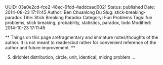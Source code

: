 UUID: 03a0e2cd-fce2-48ec-9fdd-4addcaad0021
Status: published
Date: 2014-08-23 17:11:45
Author: Ben Chuanlong Du
Slug: stick-breaking-paradox
Title: Stick Breaking Paradox
Category: Fun Problems
Tags: fun problems, stick breaking, probability, statistics, paradox, todo
Modified: 2014-10-23 17:11:45

**
Things on this page arefragmentary and immature notes/thoughts of the author.
It is not meant to readersbut rather for convenient reference of the author and future improvement.
**

5. dirichlet distribution, circle, unit, identical, mixing problem ...

